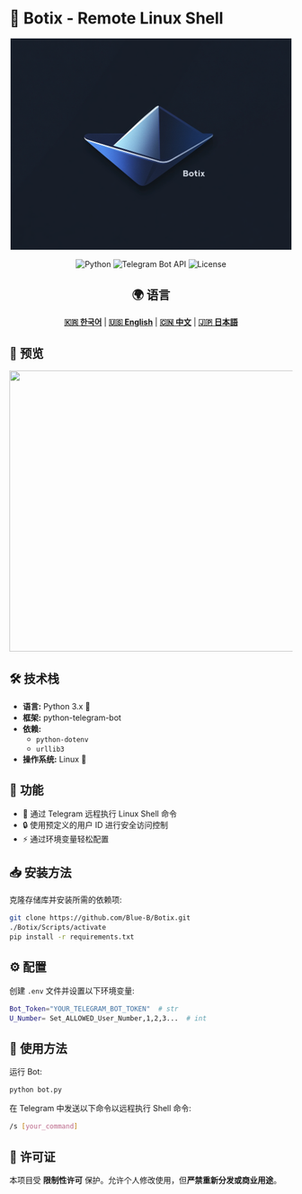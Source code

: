 # 🚀 Botix - Remote ⁤‍‌‍‍⁡‌‍‌⁢‌‍⁢‍‌‌‌‍‌⁤⁣‍‍‌‌⁡⁢‍⁣‌‌⁡‌⁣⁢‌⁢‍‍‍⁢⁡‌⁡⁢‍‍‌⁢‌‍‍‌⁡‌‍‌⁤⁡‍⁡⁢⁡‌‌‍‌⁣‌⁣‌⁤⁤‌⁡⁢‍‌‌⁢‍‍‌⁢‌‌⁡‍⁢⁡‍‍⁡‌‍⁢‌⁡‌‌‍‌⁢‌‍‌‍⁤⁢⁡⁤⁢‌‍⁢‍⁢‌‍‌⁡⁢‍‌‍⁣‌⁡⁢‍⁣⁢⁡⁢‌⁤⁢‍‍⁢⁡‌‍⁢‍⁡‍⁣‍‍‍⁡‌‍‌⁡‌‌⁡‍⁢‌⁢‍‍‌‌‍⁣‌⁤‍⁡‍‌‍‍‌‍⁢⁡⁢‌⁡‍⁤⁡‌‍‍⁢‌‍⁢⁣‍⁡⁢‍⁢‍‌⁢‍‍‍‍‍⁡‌⁡⁢‍‌⁢‍⁤‍⁢⁣⁢⁡⁤‍‌‌‌⁡‌‍⁡⁢⁣‍⁢⁡‌⁡⁤‌⁢⁣‍⁤⁢‌⁤⁣⁡‌‌⁡⁢⁡‍‌‍⁣‌⁢⁡‍‍⁣‌⁢‌‍⁡‍‌⁡⁢⁡⁢‌‍⁢‌‍⁣‌⁤‍‌⁢‍⁤⁣‍⁤‍‌‌‍⁢‍⁤⁢‌⁤⁡‍‌⁣⁡‌‌‍⁡⁤‌⁡‍‌⁢⁡‍⁡‌‍⁡‌‍⁢⁡⁢⁡‍‍⁡‍‍⁢‍⁢⁡⁤⁡⁢‍⁢⁡‌⁡‌⁡‍‌‍⁡‍⁡⁢⁣⁡‍‍⁡⁢⁡‍⁢‍⁢‌‌⁡‍‌⁢‍‍‌⁢‌⁢‌⁤⁣‌⁣⁢‌⁢‍‍⁤⁢‌‌‌‍⁡‍‌‍⁡‍⁣⁣⁡‍‍‌⁡⁢⁡⁢‍⁢⁡‌‍‍⁢‍‌‌⁢⁡‍⁡‍‌⁢‌⁢‌⁤⁤‌‍⁢‌‍‍‌‌‌‌‍‌⁡‍‌‌‌⁢‌⁡‌⁡‍‍⁤‍⁢‌⁢‍⁡⁢‍‍⁡‍‍‍‌⁢‍⁡‌⁣‍⁢‌‍‍‍⁢‌⁡‌‍⁢‌‌‌⁢⁡‍‍‍‍‍⁢⁡‌⁢‌‍⁡⁢‌‍‍⁢‌‌⁡⁢‍‌⁤‌‌‍‌‍‌⁢⁡‍‌⁢⁣⁡‍‌⁤‍⁡‌‍⁢‍⁢⁡⁢‍‌⁡⁢‌⁡‌‌‌‌‌⁡‌⁡‍‌‌⁡‍‍‌⁣‌‌‌⁢‍‌⁣‍⁡‌‌⁡⁢‌⁢⁣‌‌⁢‌‍‍⁤⁡‌⁤⁤‌‍⁤‍⁢‌⁡⁢‌⁡‍⁤‌‌⁢‍‌⁢⁡‍‍⁤‍⁡‍‌⁡⁢‌‍⁢‌⁡‌⁡⁢‌‍⁡‌⁢‍‌⁢⁡‌‍‍⁡‍‌⁢‍⁣‍⁡‌⁢‌‌⁤‌‌‍‍⁢‍‌⁢⁡⁢‌⁢‍⁤‌⁤‌⁡‌‍⁣⁢‌⁢‍⁡⁢‌⁢‍‍⁡‌‌‌⁢‍‍‌⁢‌⁡‌‍‌⁤‍‍‍‌⁡‌‍⁤⁤⁣⁤‌‍‌‌⁢⁡‍⁡‍‍⁢‌‌⁡‌⁡‌‍⁡‍⁢⁡⁢‌‌⁡‌‍‍‍⁡‍‌⁢⁡‌⁢‍‍‌‍‌⁡‌‌⁡‍⁡‍⁤‌⁢‌‍⁤‌⁢⁡‍⁡‍⁢‌⁣⁢⁣‌‍⁢⁣⁢⁡‍‍⁤‌‍‍‍⁡‍⁢‌‌⁤⁣‍⁢⁡⁢‌‍⁢⁣⁢‍‍⁤‌⁣⁣⁢⁡‍⁡‌‍⁢‌‍‌‌⁡⁢‍‍‍‌⁤⁢‌‍⁡⁢⁡⁢‌‍⁢⁣⁢‍⁡‌⁣‌⁡⁢‍‍‌‍‌⁣⁢‌⁡⁤⁡‍‍‌‍⁢‍⁢⁡‌‌⁡‌‌⁡‌‌‍⁤⁡⁤‍‍‍‌⁡‍⁤‍⁢‌⁤⁡‌‍‌⁣‍‍‌‌⁡‍⁡‌⁢‍⁡‌⁣‌‍⁤‍‌‍‍‍⁡⁤‌⁢‍⁡⁤‌⁡⁢⁣‍‌⁢‍⁢‍⁡‍‍‍‌⁢‍‌⁢⁡⁢‌⁡‌‍⁤‌⁤⁣⁢‌⁢⁡‌‍⁢‍⁣‌‌‌‌‌⁡‌‌⁡‌‌‍‍‍‌⁣⁤‌‌‌‌‌⁡‌‍⁣⁤‍‌⁣⁡‍‌‌⁡‍‌‌⁢‌‌‍⁢‍‌‍⁢⁣⁡‍⁡‍⁢‍‌‌⁡‌‍‍⁡‌‍⁢⁣‍‌‌‌‍‍‍⁢‍⁢‌‌‌⁣⁢‍‍‍‍‌⁢‌⁡‌‌‌⁢‍‌⁡‌⁣⁢‍‍⁡‌‌‌‌‌‌‌‍⁡‌⁢⁡‍‍⁢‌‌⁢‌‍‌‌⁡‍⁤⁢‍‌⁤‍‌⁡‍⁡‍‌⁢⁡‍⁡⁢‌⁢⁣⁢⁣⁡‌‌⁢‌‍⁡‌⁢‌⁡‌⁢⁡‍‌‍‌‍‌⁢‌‌‍⁢⁡‌‍‍‍⁢‍⁡‍⁢‍‌‍‌⁡‌‍‌‍‍⁢‍⁢⁣‍⁡⁢‌‌‍⁢‍⁡⁢‌‍⁢‌⁢⁡‍⁡⁢‍⁡‌⁤‍‍⁢⁣‌⁢⁡‍‍‌⁡‌‍⁢‍‍‍‌‌‌‍‍‌‌‍‍⁢‌⁡‌⁣⁢‌‌⁤‍‌‌‍⁡⁢‍‍‌‍⁢‌⁣‌⁡⁤⁡‌⁢‌⁡⁤‌⁣⁤⁣‍⁤⁡‍‌⁤‌⁡‌⁢⁣⁢‌⁣‍⁣‌⁢⁣‌⁡⁢‍‍⁡‌‌‍‍⁡⁤‍⁤‌‍‌⁡⁤‌‌‌⁤‍⁣‌⁡⁢⁡‍⁤⁡‍‍‍⁢⁡‍⁡‍‍⁡‌⁣‌⁢⁣⁡‌⁤⁢⁡⁢‍‌‍⁣‍‍⁡⁢‌⁢‍⁢‍⁡⁢‍⁢‌‍‌‌‍⁢⁣⁢‌⁡⁢‌‌⁡‌⁢‍⁡‌⁢⁡⁢‌⁢‍⁡‍‍‌⁢‌‌⁤⁤‍⁢‌⁤⁡⁤‍⁡⁢‍‌‍⁡‌⁣‌‍⁡‌‍⁣‍‌‌⁢‍‍⁡‌‍⁢‌⁣‍⁡⁤⁡‍‍‍‍‍⁣⁤‍‌⁡‌⁢‍⁢‌‍‌‌⁤⁢‌‌⁢‍⁡⁤‌⁡‌⁢⁣‍⁢⁡‍⁡‌⁡‍⁣‍‌⁡⁢‌⁢⁣‌‍‍⁢‌⁢‌⁤‍‌⁢‌‌⁡‌‍⁢‌‌⁡‍⁢⁡‍‍‍⁤⁡‍⁢‌⁤‌⁡‌⁡⁢⁡‌⁢‌⁡‍⁢‌⁡‌⁣‍‍‌⁢‌‌⁤‌‍⁡‌⁢‍⁢⁡‍‌⁤⁡‌⁣‍‌‍⁡‌‍‍⁢‍‍⁢⁣⁡‌‍⁣⁤‍‌‍⁤⁤⁤‌⁡⁢‍‍‌⁡‌‍⁢‍‌‍‍‌‍⁣⁣⁣‍‌⁡‌‍⁡‌⁢‌⁢⁡‌⁡‌⁢‍‍⁤⁢⁣⁣⁤⁢‍⁡Linux Shell

<div align="center">
    <img src="./src/logo.png" width="500" alt="Botix - Remote Linux Shell" />
</div>

<div align="center">

![Python](https://img.shields.io/badge/Python-3.x-blue?style=flat-square)
![Telegram Bot API](https://img.shields.io/badge/Telegram%20Bot-Enabled-blue?style=flat-square)
![License](https://img.shields.io/badge/License-Restricted-red?style=flat-square)

## 🌍 语言
[**🇰🇷 한국어**](README.md) | [**🇺🇸 English**](README.en.md) | [**🇨🇳 中文**](README.cn.md) | [**🇯🇵 日本語**](README.ja.md)

</div>

## 👀 预览
<img src="https://github.com/user-attachments/assets/3e1bba6c-cf82-4075-91d3-3c82519bb272" width="600" height="500"/>

## 🛠 技术栈
- **语言:** Python 3.x 🐍
- **框架:** python-telegram-bot
- **依赖:**
  - `python-dotenv`
  - `urllib3`
- **操作系统:** Linux 🐧

## 📌 功能
- 🚀 通过 Telegram 远程执行 Linux Shell 命令
- 🔒 使用预定义的用户 ID 进行安全访问控制
- ⚡ 通过环境变量轻松配置

## 📥 安装方法
克隆存储库并安装所需的依赖项:
```sh
git clone https://github.com/Blue-B/Botix.git
./Botix/Scripts/activate
pip install -r requirements.txt
```

## ⚙️ 配置
创建 `.env` 文件并设置以下环境变量:
```sh
Bot_Token="YOUR_TELEGRAM_BOT_TOKEN"  # str
U_Number= Set_ALLOWED_User_Number,1,2,3...  # int
```

## 🚀 使用方法
运行 Bot:
```sh
python bot.py
```
在 Telegram 中发送以下命令以远程执行 Shell 命令:
```sh
/s [your_command]
```

## 📜 许可证
本项目受 **限制性许可** 保护。允许个人修改使用，但**严禁重新分发或商业用途**。
